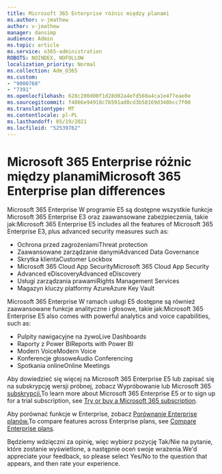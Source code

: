 ```yaml
---
title: Microsoft 365 Enterprise różnic między planami
ms.author: v-jmathew
author: v-jmathew
manager: dansimp
audience: Admin
ms.topic: article
ms.service: o365-administration
ROBOTS: NOINDEX, NOFOLLOW
localization_priority: Normal
ms.collection: Adm_O365
ms.custom:
- "9000760"
- "7391"
ms.openlocfilehash: 628c200d00f1d28d02a4efd560a4ca1e4f7eae0e
ms.sourcegitcommit: f4866e94918c7b591ad0cd3b58169d340bcc7f00
ms.translationtype: MT
ms.contentlocale: pl-PL
ms.lasthandoff: 05/19/2021
ms.locfileid: "52539762"
---
```

# <a name="microsoft-365-enterprise-plan-differences"></a><span data-ttu-id="05242-102">Microsoft 365 Enterprise różnic między planami</span><span class="sxs-lookup"><span data-stu-id="05242-102">Microsoft 365 Enterprise plan differences</span></span>

<span data-ttu-id="05242-103">Microsoft 365 Enterprise W programie E5 są dostępne wszystkie funkcje Microsoft 365 Enterprise E3 oraz zaawansowane zabezpieczenia, takie jak:</span><span class="sxs-lookup"><span data-stu-id="05242-103">Microsoft 365 Enterprise E5 includes all the features of Microsoft 365 Enterprise E3, plus advanced security measures such as:</span></span>

- <span data-ttu-id="05242-104">Ochrona przed zagrożeniami</span><span class="sxs-lookup"><span data-stu-id="05242-104">Threat protection</span></span>
- <span data-ttu-id="05242-105">Zaawansowane zarządzanie danymi</span><span class="sxs-lookup"><span data-stu-id="05242-105">Advanced Data Governance</span></span>
- <span data-ttu-id="05242-106">Skrytka klienta</span><span class="sxs-lookup"><span data-stu-id="05242-106">Customer Lockbox</span></span>
- <span data-ttu-id="05242-107">Microsoft 365 Cloud App Security</span><span class="sxs-lookup"><span data-stu-id="05242-107">Microsoft 365 Cloud App Security</span></span>
- <span data-ttu-id="05242-108">Advanced eDiscovery</span><span class="sxs-lookup"><span data-stu-id="05242-108">Advanced eDiscovery</span></span>
- <span data-ttu-id="05242-109">Usługi zarządzania prawami</span><span class="sxs-lookup"><span data-stu-id="05242-109">Rights Management Services</span></span>
- <span data-ttu-id="05242-110">Magazyn kluczy platformy Azure</span><span class="sxs-lookup"><span data-stu-id="05242-110">Azure Key Vault</span></span>

<span data-ttu-id="05242-111">Microsoft 365 Enterprise W ramach usługi E5 dostępne są również zaawansowane funkcje analityczne i głosowe, takie jak:</span><span class="sxs-lookup"><span data-stu-id="05242-111">Microsoft 365 Enterprise E5 also comes with powerful analytics and voice capabilities, such as:</span></span>

- <span data-ttu-id="05242-112">Pulpity nawigacyjne na żywo</span><span class="sxs-lookup"><span data-stu-id="05242-112">Live Dashboards</span></span>
- <span data-ttu-id="05242-113">Raporty z Power BI</span><span class="sxs-lookup"><span data-stu-id="05242-113">Reports with Power BI</span></span>
- <span data-ttu-id="05242-114">Modern Voice</span><span class="sxs-lookup"><span data-stu-id="05242-114">Modern Voice</span></span>
- <span data-ttu-id="05242-115">Konferencje głosowe</span><span class="sxs-lookup"><span data-stu-id="05242-115">Audio Conferencing</span></span>
- <span data-ttu-id="05242-116">Spotkania online</span><span class="sxs-lookup"><span data-stu-id="05242-116">Online Meetings</span></span>

<span data-ttu-id="05242-117">Aby dowiedzieć się więcej na Microsoft 365 Enterprise E5 lub zapisać się na subskrypcję wersji próbnej, zobacz Wypróbowanie lub Microsoft 365 [subskrypcji.](https://go.microsoft.com/fwlink/?linkid=2099673)</span><span class="sxs-lookup"><span data-stu-id="05242-117">To learn more about Microsoft 365 Enterprise E5 or to sign up for a trial subscription, see [Try or buy a Microsoft 365 subscription](https://go.microsoft.com/fwlink/?linkid=2099673).</span></span>

<span data-ttu-id="05242-118">Aby porównać funkcje w Enterprise, zobacz [Porównanie Enterprise planów.](https://go.microsoft.com/fwlink/?linkid=2097200)</span><span class="sxs-lookup"><span data-stu-id="05242-118">To compare features across Enterprise plans, see [Compare Enterprise plans](https://go.microsoft.com/fwlink/?linkid=2097200).</span></span>

<span data-ttu-id="05242-119">Będziemy wdzięczni za opinię, więc wybierz pozycję Tak/Nie na pytanie, które zostanie wyświetlone, a następnie oceń swoje wrażenia.</span><span class="sxs-lookup"><span data-stu-id="05242-119">We'd appreciate your feedback, so please select Yes/No to the question that appears, and then rate your experience.</span></span>
